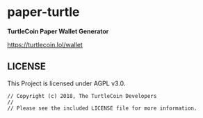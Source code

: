 # paper-turtle

**TurtleCoin Paper Wallet Generator**

https://turtlecoin.lol/wallet

## LICENSE

This Project is licensed under AGPL v3.0.

```
// Copyright (c) 2018, The TurtleCoin Developers
//
// Please see the included LICENSE file for more information.
```